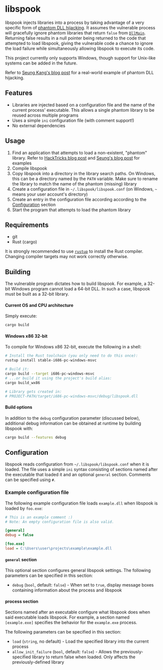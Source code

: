 # libspook

libspook injects libraries into a process by taking advantage of a very
specific form of [phantom DLL hijacking][mitre-phantom-dll]. It assumes
the vulnerable process will gracefully ignore phantom libraries that
return `false` from [`DllMain`][ms-dllmain-doc]. Returning false results
in a null pointer being returned to the code that attempted to load
libspook, giving the vulnerable code a chance to ignore the load failure
while simultaneously allowing libspook to execute its code.

This project currently only supports Windows, though support for
Unix-like systems can be added in the future.

Refer to [Seung Kang's blog post][sk-post] for a real-world example
of phantom DLL hijacking.

[mitre-phantom-dll]: https://attack.mitre.org/techniques/T1574/001/
[ms-dllmain-doc]: https://learn.microsoft.com/en-us/windows/win32/dlls/dllmain
[sk-post]: https://shonk.sh/posts/chasing-ghosts/

## Features

- Libraries are injected based on a configuration file and the name
  of the current process' executable. This allows a single phantom
  library to be reused across multiple programs
- Uses a simple `ini` configuration file (with comment support!)
- No external dependencies

## Usage

1. Find an application that attempts to load a non-existent, "phantom"
   library. Refer to [HackTricks blog post][hacktricks-post]
   and [Seung's blog post][sk-post] for examples
2. Compile libspook
3. Copy libspook into a directory in the library search paths.
   On Windows, this can be a directory named by the `PATH` variable.
   Make sure to rename the library to match the name of the phantom
   (missing) library
4. Create a configuration file in `~/.libspook/libspook.conf`
   (on Windows, `~` means your user account's directory)
5. Create an entry in the configuration file according according
   to the [Configuration](#configuration) section
6. Start the program that attempts to load the phantom library

[hacktricks-post]: https://book.hacktricks.wiki/en/windows-hardening/windows-local-privilege-escalation/dll-hijacking/index.html

## Requirements

- git
- Rust (cargo)

It is strongly recommended to use [`rustup`](https://rustup.rs/)
to install the Rust compiler. Changing compiler targets may not
work correctly otherwise.

## Building

The vulnerable program dictates how to build libspook. For example,
a 32-bit Windows program cannot load a 64-bit DLL. In such a case,
libspook must be built as a 32-bit library.

#### Current OS and CPU architecture

Simply execute:

```sh
cargo build
```

#### Windows x86 32-bit

To compile for Windows x86 32-bit, execute the following in a shell:

```sh
# Install the Rust toolchain (you only need to do this once):
rustup install stable-i686-pc-windows-msvc

# Build it:
cargo build --target i686-pc-windows-msvc
# ...or build it using the project's build alias:
cargo build_wx86

# Library gets created in:
# PROJECT-PATH/target/i686-pc-windows-msvc/debug/libspook.dll
```

#### Build options

In addition to the `debug` configuration parameter (discussed below),
additional debug information can be obtained at runtime by building
libspook with:

```sh
cargo build --features debug
```

## Configuration

libspook reads configuration from `~/.libspook/libspook.conf` when it
is loaded. The file uses a simple `ini` syntax consisting of sections
named after the executable that loaded it and an optional `general`
section. Comments can be specified using `#`.

### Example configuration file

The following example configuration file loads `example.dll` when libspook
is loaded by `foo.exe`:

```ini
# This is an example comment :)
# Note: An empty configuration file is also valid.

[general]
debug = false

[foo.exe]
load = C:\Users\user\projects\example\example.dll
```

#### `general` section

This optional section configures general libspook settings. The following
parameters can be specified in this section:

- `debug` (`bool`, default: `false`) - When set to `true`, display message
  boxes containing information about the process and libspook

#### process section

Sections named after an executable configure what libspook does
when said executable loads libspook. For example, a section named
`[example.exe]` specifies the behavior for the `example.exe` process.

The following parameters can be specified in this section:

- `load` (`string`, no default) - Load the specified library into
  the current process
- `allow_init_failure` (`bool`, default: `false`) - Allows the
  previously-specified library to return false when loaded.
  Only affects the previously-defined library

